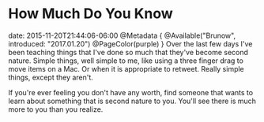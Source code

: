# How Much Do You Know
date: 2015-11-20T21:44:06-06:00
@Metadata {
  @Available("Brunow", introduced: "2017.01.20")
  @PageColor(purple)
}
Over the last few days I've been teaching things that I've done so much that they've become second nature. Simple things, well simple to me, like using a three finger drag to move items on a Mac. Or when it is appropriate to retweet. Really simple things, except they aren't.

If you're ever feeling you don't have any worth, find someone that wants to learn about something that is second nature to you. You'll see there is much more to you than you realize.
